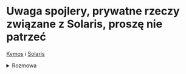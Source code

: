 
# Uwaga spojlery, prywatne rzeczy związane z Solaris, proszę nie patrzeć

[Kymos](../NPC/Kymos.md) i [Solaris](../postacie%20graczy/Solaris.md)
<details>  
<summary>Rozmowa</summary>  

1. Solaris nie wie nic co się dzieje, nie ma żadnych zdrajców
2. Należy unikać magii Ignaruka przy obecności kogokolwiek
3. Solaris ma za zadanie podpalić coś raz na miesiąc
4. Przywołać spowrotem Czarny płomień do wymiaru. Znany jets rytuał. Solaris ma na to 0,5 roku
Najlepiej kontaktować się z nimi w nocy
  
</details>



